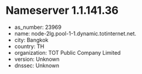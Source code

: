 # Nameserver 1.1.141.36

* as_number: 23969
* name: node-2lg.pool-1-1.dynamic.totinternet.net.
* city: Bangkok
* country: TH
* organization: TOT Public Company Limited
* version: Unknown
* dnssec: Unknown
